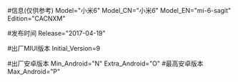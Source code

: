 #信息(仅供参考)
Model="小米6"
Model_CN="小米6"
Model_EN="mi-6-sagit"
Edition="CACNXM"

#发布时间
Release="2017-04-19"

#出厂MIUI版本
Initial_Version=9

#出厂安卓版本
Min_Android="N"
Extra_Android="O"
#最高安卓版本
Max_Android="P"
